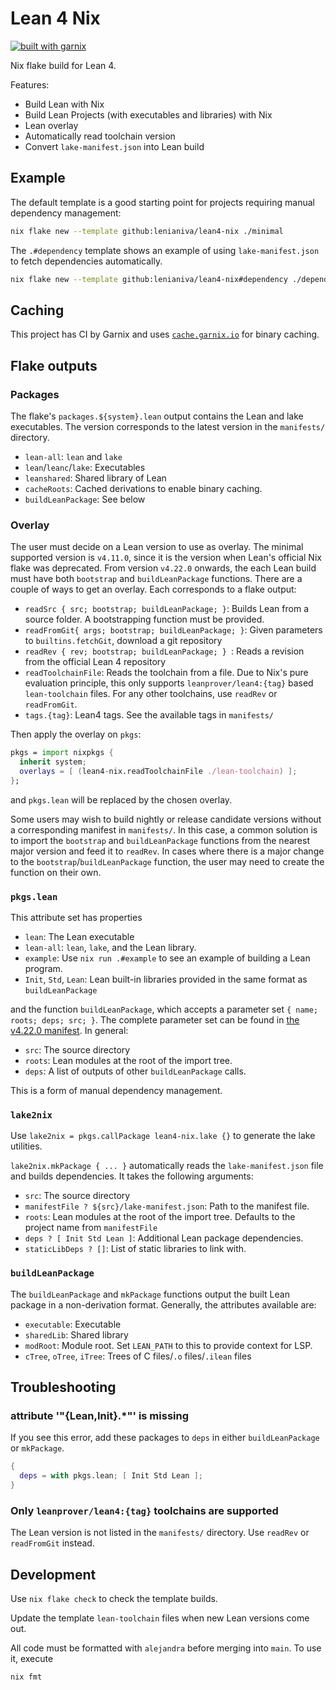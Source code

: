 # Lean 4 Nix

[![built with garnix](https://img.shields.io/endpoint.svg?url=https%3A%2F%2Fgarnix.io%2Fapi%2Fbadges%2Flenianiva%2Flean4-nix)](https://garnix.io/repo/lenianiva/lean4-nix)

Nix flake build for Lean 4.

Features:

- Build Lean with Nix
- Build Lean Projects (with executables and libraries) with Nix
- Lean overlay
- Automatically read toolchain version
- Convert `lake-manifest.json` into Lean build

## Example

The default template is a good starting point for projects requiring manual
dependency management:

``` sh
nix flake new --template github:lenianiva/lean4-nix ./minimal
```

The `.#dependency` template shows an example of using `lake-manifest.json` to
fetch dependencies automatically.

``` sh
nix flake new --template github:lenianiva/lean4-nix#dependency ./dependency
```

## Caching

This project has CI by Garnix and uses
[`cache.garnix.io`](https://garnix.io/docs/caching) for binary caching.

## Flake outputs

### Packages

The flake's `packages.${system}.lean` output contains the Lean and lake
executables. The version corresponds to the latest version in the `manifests/`
directory.

- `lean-all`: `lean` and `lake`
- `lean`/`leanc`/`lake`: Executables
- `leanshared`: Shared library of Lean
- `cacheRoots`: Cached derivations to enable binary caching.
- `buildLeanPackage`: See below

### Overlay

The user must decide on a Lean version to use as overlay. The minimal supported
version is `v4.11.0`, since it is the version when Lean's official Nix flake was
deprecated. From version `v4.22.0` onwards, the each Lean build must have both
`bootstrap` and `buildLeanPackage` functions.  There are a couple of ways to get
an overlay. Each corresponds to a flake output:

- `readSrc { src; bootstrap; buildLeanPackage; }`: Builds Lean from a source folder. A
  bootstrapping function must be provided.
- `readFromGit{ args; bootstrap; buildLeanPackage; }`: Given parameters to
  `builtins.fetchGit`, download a git repository
- `readRev { rev; bootstrap; buildLeanPackage; } `: Reads a revision from the
  official Lean 4 repository
- `readToolchainFile`: Reads the toolchain from a file. Due to Nix's pure
  evaluation principle, this only supports `leanprover/lean4:{tag}` based
  `lean-toolchain` files. For any other toolchains, use `readRev` or `readFromGit`.
- `tags.{tag}`: Lean4 tags. See the available tags in `manifests/`

Then apply the overlay on `pkgs`:
```nix
pkgs = import nixpkgs {
  inherit system;
  overlays = [ (lean4-nix.readToolchainFile ./lean-toolchain) ];
};
```
and `pkgs.lean` will be replaced by the chosen overlay.

Some users may wish to build nightly or release candidate versions without a
corresponding manifest in `manifests/`. In this case, a common solution is to
import the `bootstrap` and `buildLeanPackage` functions from the nearest major
version and feed it to `readRev`. In cases where there is a major change to the
`bootstrap`/`buildLeanPackage` function, the user may need to create the
function on their own.

### `pkgs.lean`

This attribute set has properties

- `lean`: The Lean executable
- `lean-all`: `lean`, `lake`, and the Lean library.
- `example`: Use `nix run .#example` to see an example of building a Lean program.
- `Init`, `Std`, `Lean`: Lean built-in libraries provided in the same format as
  `buildLeanPackage`

and the function `buildLeanPackage`, which accepts a parameter set
`{ name; roots; deps; src; }`. The complete parameter set can be found in [the
v4.22.0 manifest](manifests/v4.22.0.nix). In general:
- `src`: The source directory
- `roots`: Lean modules at the root of the import tree.
- `deps`: A list of outputs of other `buildLeanPackage` calls.

This is a form of manual dependency management.

### `lake2nix`

Use `lake2nix = pkgs.callPackage lean4-nix.lake {}` to generate the lake utilities.

`lake2nix.mkPackage { ... }` automatically reads the `lake-manifest.json` file
and builds dependencies. It takes the following arguments:

- `src`: The source directory
- `manifestFile ? ${src}/lake-manifest.json`: Path to the manifest file.
- `roots`: Lean modules at the root of the import tree. Defaults to the project
  name from `manifestFile`
- `deps ? [ Init Std Lean ]`: Additional Lean package dependencies.
- `staticLibDeps ? []`: List of static libraries to link with.

### `buildLeanPackage`

The `buildLeanPackage` and `mkPackage` functions output the built Lean package
in a non-derivation format. Generally, the attributes available are:
- `executable`: Executable
- `sharedLib`: Shared library
- `modRoot`: Module root. Set `LEAN_PATH` to this to provide context for LSP.
- `cTree`, `oTree`, `iTree`: Trees of C files/`.o` files/`.ilean` files

## Troubleshooting

### attribute '"{Lean,Init}.*"' is missing

If you see this error, add these packages to `deps` in either `buildLeanPackage`
or `mkPackage`.

``` nix
{
  deps = with pkgs.lean; [ Init Std Lean ];
}
```

### Only `leanprover/lean4:{tag}` toolchains are supported

The Lean version is not listed in the `manifests/` directory. Use `readRev` or
`readFromGit` instead.

## Development

Use `nix flake check` to check the template builds.

Update the template `lean-toolchain` files when new Lean versions come out.

All code must be formatted with `alejandra` before merging into `main`. To use
it, execute

```sh
nix fmt
```
